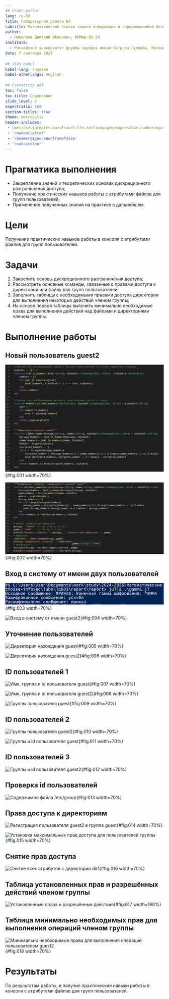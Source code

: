```yaml
---
## Front matter
lang: ru-RU
title: Лабораторная работа №3
subtitle: Математические основы защиты информации и информационной безопасности
author:
  - Николаев Дмитрий Иванович, НПМмд-02-24
institute:
  - Российский университет дружбы народов имени Патриса Лумумбы, Москва, Россия
date: 7 сентября 2024

## i18n babel
babel-lang: russian
babel-otherlangs: english

## Formatting pdf
toc: false
toc-title: Содержание
slide_level: 2
aspectratio: 169
section-titles: true
theme: metropolis
header-includes:
 - \metroset{progressbar=frametitle,sectionpage=progressbar,numbering=fraction}
 - '\makeatletter'
 - '\beamer@ignorenonframefalse'
 - '\makeatother'
---
```


# Прагматика выполнения

- Закрепление знаний о теоретических основах дискреционного разграничения доступа;
- Получение практических навыков работы с атрибутами файлов для групп пользователей;
- Применение полученных знаний на практике в дальнейшем.

# Цели

Получение практических навыков работы в консоли с атрибутами файлов для групп пользователей.

# Задачи

1. Закрепить основы дискреционного разграничения доступа;
2. Рассмотреть основные команды, связанные с правами доступа к директории или файлу для групп пользователей;
3. Заполнить таблицы с необходимыми правами доступа директории для выполнения некоторых действий членом группы;
4. На основе первой таблицы выяснить минимально необходимые права для выполнения действий над файлами и директориями членом группы.

# Выполнение работы

## Новый пользователь guest2

![Создание учётной записи guest2](image/1.png){#fig:001 width=70%}

![Добавление guest2 в группу guest](image/2.png){#fig:002 width=70%}

## Вход в систему от имени двух пользователей

![Вход в систему от имени guest](image/3.png){#fig:003 width=70%}

![Вход в систему от имени guest2](image/4.png){#fig:004 width=70%}

## Уточнение пользователей

![Директория нахождения guest](image/5.png){#fig:005 width=70%}

![Директория нахождения guest2](image/6.png){#fig:006 width=70%}

## ID пользователей 1

![Имя, группа и id пользователя guest](image/7.png){#fig:007 width=70%}

![Имя, группа и id пользователя guest2](image/8.png){#fig:008 width=70%}

![Группы пользователя guest](image/9.png){#fig:009 width=70%}

## ID пользователей 2

![Группы пользователя guest2](image/10.png){#fig:010 width=70%}

![Группы и id пользователя guest](image/11.png){#fig:011 width=70%}

## ID пользователей 3

![Группы и id пользователя guest2](image/12.png){#fig:012 width=70%}

## Проверка id пользователей

![Содержимое файла /etc/group](image/13.png){#fig:013 width=70%}

## Права доступа к директориям

![Регистрация пользователя guest2 в группе guest](image/14.png){#fig:014 width=70%}

![Установка максимальных прав доступа для пользователей группы](image/15.png){#fig:015 width=70%}

## Снятие прав доступа

![Снятие всех атрибутов с директории dir1](image/16.png){#fig:016 width=70%}

## Таблица установленных прав и разрешённых действий членом группы

![Установленные права и разрешённые действия](image/17.png){#fig:017 width=160%}

## Таблица минимально необходимых прав для выполнения операций членом группы

![Минимально необходимые права для выполнения операций пользователем guest2](image/18.png){#fig:018 width=70%}

# Результаты

По результатам работы, я получил практические навыки работы в консоли с атрибутами файлов для групп пользователей.
